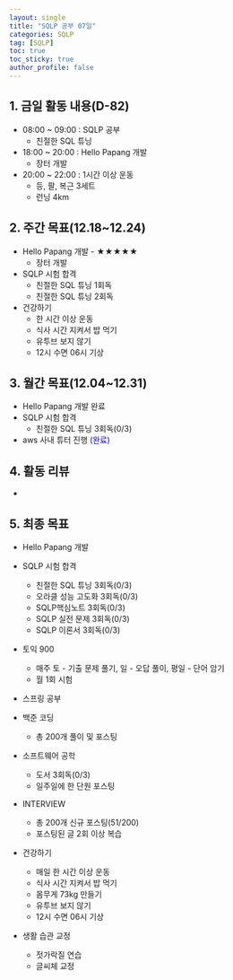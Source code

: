 ```yaml
---
layout: single
title: "SQLP 공부 07일"
categories: SQLP
tag: [SQLP]
toc: true
toc_sticky: true
author_profile: false
---
```


## 1. 금일 활동 내용(D-82)

* 08:00 ~ 09:00 : SQLP 공부
  * 친절한 SQL 튜닝
* 18:00 ~ 20:00 : Hello Papang 개발
  * 장터 개발
* 20:00 ~ 22:00 : 1시간 이상 운동
  * 등, 팔, 복근 3세트
  * 런닝 4km



##  2. 주간 목표(12.18~12.24)

* Hello Papang 개발 - ★★★★★
  * 장터 개발
* SQLP 시험 합격
  * 친절한 SQL 튜닝 1회독
  * 친절한 SQL 튜닝 2회독
* 건강하기
  * 한 시간 이상 운동
  * 식사 시간 지켜서 밥 먹기
  * 유투브 보지 않기
  * 12시 수면 06시 기상



## 3. 월간 목표(12.04~12.31)

* Hello Papang 개발 완료
* SQLP 시험 합격
  * 친절한 SQL 튜닝 3회독(0/3)
* aws 사내 튜터 진행 <span style = "color:blue">(완료)</span>



## 4. 활동 리뷰

* 



## 5. 최종 목표

* Hello Papang 개발
* SQLP 시험 합격
  * 친절한 SQL 튜닝 3회독(0/3)
  * 오라클 성능 고도화 3회독(0/3)
  * SQLP핵심노트 3회독(0/3)
  * SQLP 실전 문제 3회독(0/3)
  * SQLP 이론서 3회독(0/3)
* 토익 900
  * 매주 토 - 기출 문제 풀기, 일 - 오답 풀이, 평일 - 단어 암기
  * 월 1회 시험

* 스프링 공부


* 백준 코딩
  * 총 200개 풀이 및 포스팅
* 소프트웨어 공학
  * 도서 3회독(0/3)
  * 일주일에 한 단원 포스팅
* INTERVIEW
  * 총 200개 신규 포스팅(51/200)
  * 포스팅된 글 2회 이상 복습
* 건강하기
  * 매일 한 시간 이상 운동
  * 식사 시간 지켜서 밥 먹기
  * 몸무게 73kg 만들기
  * 유투브 보지 않기
  * 12시 수면 06시 기상
* 생활 습관 교정
  * 젓가락질 연습
  * 글씨체 교정



